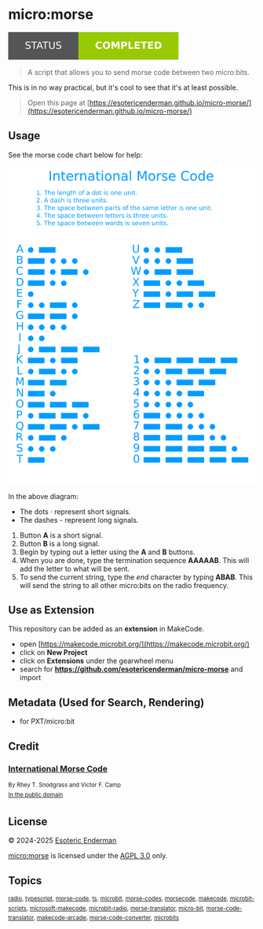 # micro:morse

[![Project Status: Completed](./assets/images/badges/status.svg)](./)

> A script that allows you to send morse code between two micro:bits.

This is in no way practical, but it's cool to see that it's at least possible.

> Open this page at [https://esotericenderman.github.io/micro-morse/](https://esotericenderman.github.io/micro-morse/)

## Usage

See the morse code chart below for help:

![Morse code](./assets/images/morse-code.svg)

In the above diagram:
- The dots &centerdot; represent short signals.
- The dashes - represent long signals.

1. Button **A** is a short signal.
2. Button **B** is a long signal.
3. Begin by typing out a letter using the **A** and **B** buttons.
4. When you are done, type the termination sequence **AAAAAB**. This will add the letter to what will be sent.
5. To send the current string, type the *end* character by typing **ABAB**. This will send the string to all other micro:bits on the radio frequency.

## Use as Extension

This repository can be added as an **extension** in MakeCode.

* open [https://makecode.microbit.org/](https://makecode.microbit.org/)
* click on **New Project**
* click on **Extensions** under the gearwheel menu
* search for **https://github.com/esotericenderman/micro-morse** and import

## Metadata (Used for Search, Rendering)

* for PXT/micro:bit
<script src="https://makecode.com/gh-pages-embed.js"></script><script>makeCodeRender("{{ site.makecode.home_url }}", "{{ site.github.owner_name }}/{{ site.github.repository_name }}");</script>

## Credit

### [International Morse Code](https://commons.wikimedia.org/wiki/File:International_Morse_Code.svg?uselang=en#Licensing)

<sup>By Rhey T. Snodgrass and Victor F. Camp</sup>\
<sup>[In the public domain](https://commons.wikimedia.org/wiki/File:International_Morse_Code.svg?uselang=en#Summary)</sup>

## License

&copy; 2024-2025 [Esoteric Enderman](https://enderman.dev)

[micro:morse](/) is licensed under the [AGPL 3.0](./LICENSE) only.

## Topics

<sup>[radio](https://github.com/topics/radio), [typescript](https://github.com/topics/typescript), [morse-code](https://github.com/topics/morse-code), [ts](https://github.com/topics/ts), [microbit](https://github.com/topics/microbit), [morse-codes](https://github.com/topics/morse-codes), [morsecode](https://github.com/topics/morsecode), [makecode](https://github.com/topics/makecode), [microbit-scripts](https://github.com/topics/microbit-scripts), [microsoft-makecode](https://github.com/topics/microsoft-makecode), [microbit-radio](https://github.com/topics/microbit-radio), [morse-translator](https://github.com/topics/morse-translator), [micro-bit](https://github.com/topics/micro-bit), [morse-code-translator](https://github.com/topics/morse-code-translator), [makecode-arcade](https://github.com/topics/makecode-arcade), [morse-code-converter](https://github.com/topics/morse-code-converter), [microbits](https://github.com/topics/microbits)</sup>
